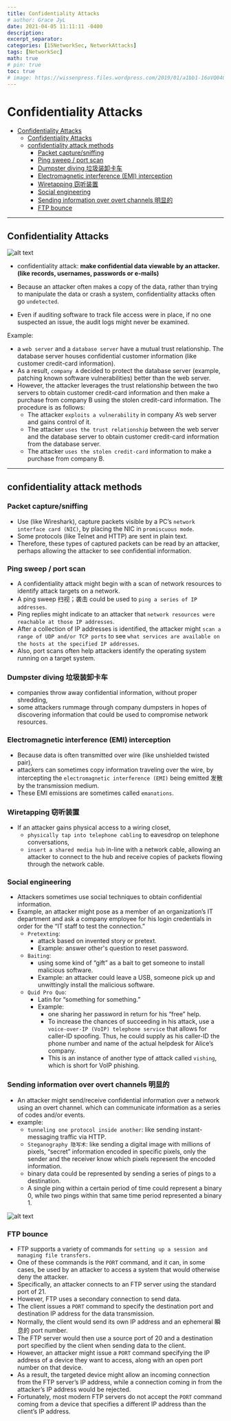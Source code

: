 ```yaml
---
title: Confidentiality Attacks
# author: Grace JyL
date: 2021-04-05 11:11:11 -0400
description:
excerpt_separator:
categories: [15NetworkSec, NetworkAttacks]
tags: [NetworkSec]
math: true
# pin: true
toc: true
# image: https://wissenpress.files.wordpress.com/2019/01/a1bb1-16oVQ0409lk5n3C2ZPMg8Rg.png
---
```


# Confidentiality Attacks

- [Confidentiality Attacks](#confidentiality-attacks)
  - [Confidentiality Attacks](#confidentiality-attacks-1)
  - [confidentiality attack methods](#confidentiality-attack-methods)
    - [Packet capture/sniffing](#packet-capturesniffing)
    - [Ping sweep / port scan](#ping-sweep--port-scan)
    - [Dumpster diving 垃圾装卸卡车](#dumpster-diving-垃圾装卸卡车)
    - [Electromagnetic interference (EMI) interception](#electromagnetic-interference-emi-interception)
    - [Wiretapping 窃听装置](#wiretapping-窃听装置)
    - [Social engineering](#social-engineering)
    - [Sending information over overt channels 明显的](#sending-information-over-overt-channels-明显的)
    - [FTP bounce](#ftp-bounce)

---

## Confidentiality Attacks

![alt text](./assets/img/post/me460uuk94.png)

- confidentiality attack: **make confidential data viewable by an attacker. (like records, usernames, passwords or e-mails)**

- Because an attacker often makes a copy of the data, rather than trying to manipulate  the data or crash a system, confidentiality attacks often go `undetected`.

- Even if auditing software to track file access were in place, if no one suspected an issue, the audit logs might never be examined.

Example:
- a `web server` and a `database server` have a mutual trust relationship. The database server houses confidential customer information (like customer credit-card information).
- As a result, `company A` decided to protect the database server (example, patching known software vulnerabilities) better than the web server.
- However, the attacker leverages the trust relationship between the two servers to obtain customer credit-card information and then make a purchase from company B using the stolen credit-card information. The procedure is as follows:
  - The attacker `exploits a vulnerability` in company A’s web server and gains control of it.
  - The attacker `uses the trust relationship` between the web server and the database server to obtain customer credit-card information from the database server.
  - The attacker `uses the stolen credit-card` information to make a purchase from company B.

---

## confidentiality attack methods

### Packet capture/sniffing
- Use (like Wireshark), capture packets visible by a PC’s `network interface card (NIC)`, by placing the NIC in `promiscuous mode`.
- Some protocols (like Telnet and HTTP) are sent in plain text.
- Therefore, these types of captured packets can be read by an attacker, perhaps allowing the attacker to see confidential information.

### Ping sweep / port scan
- A confidentiality attack might begin with a scan of network resources to identify attack targets on a network.
- A ping sweep 扫视；袭击 could be used to `ping a series of IP addresses`.
- Ping replies might indicate to an attacker that `network resources were reachable at those IP addresses`.
- After a collection of IP addresses is identified, the attacker might `scan a range of UDP and/or TCP ports` to see `what services are available on the hosts at the specified IP addresses`.
- Also, port scans often help attackers identify the operating system running on a target system.

### Dumpster diving 垃圾装卸卡车
- companies throw away confidential information, without proper shredding,
- some attackers rummage through company dumpsters in hopes of discovering information that could be used to compromise network resources.

### Electromagnetic interference (EMI) interception
- Because data is often transmitted over wire (like unshielded twisted pair),
- attackers can sometimes copy information traveling over the wire, by intercepting the `electromagnetic interference (EMI)` being emitted 发散 by the transmission medium.
- These EMI emissions are sometimes called `emanations`.

### Wiretapping 窃听装置
- If an attacker gains physical access to a wiring closet,
  - `physically tap into telephone cabling` to eavesdrop on telephone conversations,
  - `insert a shared media hub` in-line with a network cable, allowing an attacker to connect to the hub and receive copies of packets flowing through the network cable.

### Social engineering
- Attackers sometimes use social techniques to obtain confidential information.
- Example, an attacker might pose as a member of an organization’s IT department and ask a company employee for his login credentials in order for the “IT staff to test the connection.”
  - `Pretexting`:
    - attack based on invented story or pretext.
    - Example: answer other's question to reset password.
  - `Baiting`:
    - using some kind of “gift” as a bait to get someone to install malicious software.
    - Example: an attacker could leave a USB, someone pick up and unwittingly install the malicious software.
  - `Quid Pro Quo`:
    - Latin for “something for something.”
    - Example:
      - one sharing her password in return for his “free” help.
      - To increase the chances of succeeding in his attack, use a `voice-over-IP (VoIP) telephone service` that allows for caller-ID spoofing. Thus, he could supply as his caller-ID the phone number and name of the actual helpdesk for Alice’s company.
      - This is an instance of another type of attack called `vishing`, which is short for VoIP phishing.

### Sending information over overt channels 明显的
- An attacker might send/receive confidential information over a network using an overt channel. which can communicate information as a series of codes and/or events.
- example:
  - `tunneling one protocol inside another`: like sending instant-messaging traffic via HTTP.
  - `Steganography 隐写术`: like sending a digital image with millions of pixels, “secret” information encoded in specific pixels, only the sender and the receiver know which pixels represent the encoded information.
  - binary data could be represented by sending a series of pings to a destination.
  - A single ping within a certain period of time could represent a binary 0, while two pings within that same time period represented a binary 1.

![alt text](./assets/img/post/me460uum89.png)

### FTP bounce
- FTP supports a variety of commands for `setting up a session and managing file transfers. `
- One of these commands is the `PORT` command, and it can, in some cases, be used by an attacker to access a system that would otherwise deny the attacker.
- Specifically, an attacker connects to an FTP server using the standard port of 21.
- However, FTP uses a secondary connection to send data.
- The client issues a `PORT` command to specify the destination port and destination IP address for the data transmission.
- Normally, the client would send its own IP address and an ephemeral 瞬息的 port number.
- The FTP server would then use a source port of 20 and a destination port specified by the client when sending data to the client.
- However, an attacker might issue a `PORT` command specifying the IP address of a device they want to access, along with an open port number on that device.
- As a result, the targeted device might allow an incoming connection from the FTP server’s IP address, while a connection coming in from the attacker’s IP address would be rejected.
- Fortunately, most modern FTP servers do not accept the `PORT` command coming from a device that specifies a different IP address than the client’s IP address.
